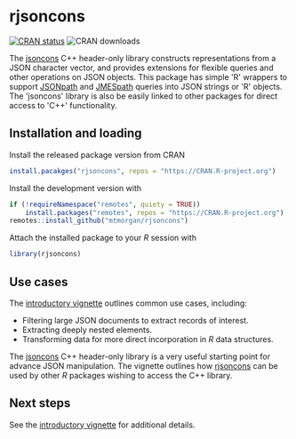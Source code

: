 # rjsoncons

<!-- badges: start -->
[![CRAN status](https://www.r-pkg.org/badges/version/rjsoncons)](https://CRAN.R-project.org/package=rjsoncons)
![CRAN downloads](https://cranlogs.r-pkg.org/badges/last-month/rjsoncons)
<!-- badges: end -->

The [jsoncons][] C++ header-only library constructs representations
from a JSON character vector, and provides extensions for flexible
queries and other operations on JSON objects. This package has simple
'R' wrappers to support [JSONpath][] and [JMESpath][] queries into JSON
strings or 'R' objects. The 'jsoncons' library is also be easily
linked to other packages for direct access to 'C++' functionality.

[JSONpath]: https://goessner.net/articles/JsonPath/
[JMESpath]: https://jmespath.org/

## Installation and loading

Install the released package version from CRAN

``` r
install.pacakges("rjsoncons", repos = "https://CRAN.R-project.org")
```

Install the development version with

``` r
if (!requireNamespace("remotes", quiety = TRUE))
    install.packages("remotes", repos = "https://CRAN.R-project.org")
remotes::install_github("mtmorgan/rjsoncons")
```

Attach the installed package to your *R* session with

``` r
library(rjsoncons)
```

[jsoncons]: https://github.com/danielaparker/jsoncons
[rjsoncons]: https://mtmorgan.github.io/rjsoncons

## Use cases

The [introductory vignette][] outlines common use cases, including:

- Filtering large JSON documents to extract records of interest.
- Extracting deeply nested elements.
- Transforming data for more direct incorporation in *R* data structures.

The [jsoncons][] C++ header-only library is a very useful starting
point for advance JSON manipulation. The vignette outlines how
[rjsoncons][] can be used by other *R* packages wishing to access the
C++ library.

## Next steps

See the [introductory vignette][] for additional details.

[introductory vignette]: https://mtmorgan.github.io/rjsoncons/articles/rjsoncons.html
